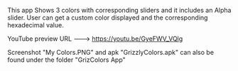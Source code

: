 This app Shows 3 colors with corresponding sliders and it includes an Alpha slider. User can get a custom color displayed and the corresponding hexadecimal value. 

YouTube preview URL ---> https://youtu.be/GyeFWV_VQlg

Screenshot "My Colors.PNG" and apk "GrizzlyColors.apk" can also be found under the folder "GrizColors App"

